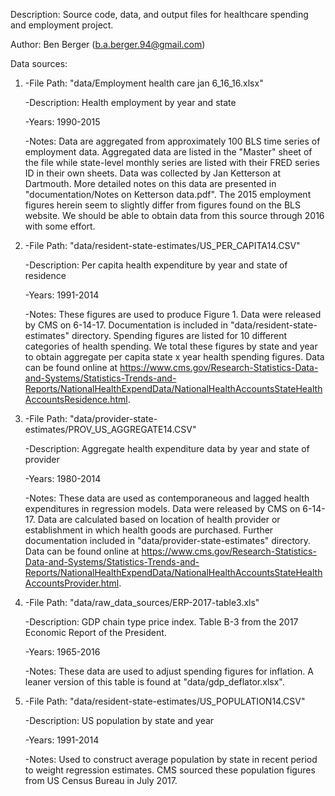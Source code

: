 Description: Source code, data, and output files for healthcare spending and employment project.

Author: Ben Berger (b.a.berger.94@gmail.com)

Data sources: 

1.	-File Path: "data/Employment health care jan 6_16_16.xlsx"
 
	-Description: Health employment by year and state

	-Years: 1990-2015

	-Notes: Data are aggregated from approximately 100 BLS time series of employment data. Aggregated data are listed in the "Master" sheet of the file while state-level monthly series are listed with their FRED series ID in their own sheets. Data was collected by Jan Ketterson at Dartmouth. More detailed notes on this data are presented in "documentation/Notes on Ketterson data.pdf". The 2015 employment figures herein seem to slightly differ from figures found on the BLS website. We should be able to obtain data from this source through 2016 with some effort.


2.	-File Path: "data/resident-state-estimates/US_PER_CAPITA14.CSV"

	-Description: Per capita health expenditure by year and state of residence

	-Years: 1991-2014

	-Notes: These figures are used to produce Figure 1. Data were released by CMS on 6-14-17. Documentation is included in "data/resident-state-estimates" directory. Spending figures are listed for 10 different categories of health spending. We total these figures by state and year to obtain aggregate per capita state x year health spending figures. Data can be found online at https://www.cms.gov/Research-Statistics-Data-and-Systems/Statistics-Trends-and-Reports/NationalHealthExpendData/NationalHealthAccountsStateHealthAccountsResidence.html.


3.	-File Path: "data/provider-state-estimates/PROV_US_AGGREGATE14.CSV"

	-Description: Aggregate health expenditure data by year and state of provider

	-Years: 1980-2014

	-Notes: These data are used as contemporaneous and lagged health expenditures in regression models. Data were released by CMS on 6-14-17. Data are calculated based on location of health provider or establishment in which health goods are purchased. Further documentation included in "data/provider-state-estimates" directory. Data can be found online at https://www.cms.gov/Research-Statistics-Data-and-Systems/Statistics-Trends-and-Reports/NationalHealthExpendData/NationalHealthAccountsStateHealthAccountsProvider.html.


4.	-File Path: "data/raw_data_sources/ERP-2017-table3.xls"

	-Description: GDP chain type price index. Table B-3 from the 2017 Economic Report of the President. 

	-Years: 1965-2016

	-Notes: These data are used to adjust spending figures for inflation. A leaner version of this table is found at "data/gdp_deflator.xlsx".


5.	-File Path: "data/resident-state-estimates/US_POPULATION14.CSV"

	-Description: US population by state and year

	-Years: 1991-2014

	-Notes: Used to construct average population by state in recent period to weight regression estimates. CMS sourced these population figures from US Census Bureau in July 2017. 



